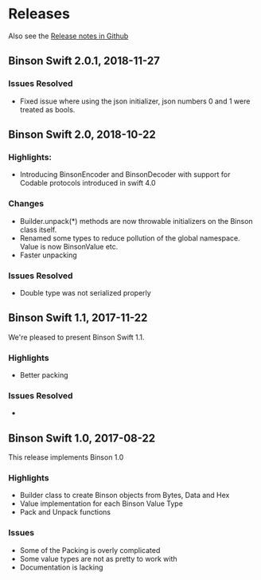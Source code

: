 Releases
========

Also see the [Release notes in Github](https://github.com/assaabloy-ppi/binson-swift/releases)

Binson Swift 2.0.1, 2018-11-27
----------------------------

### Issues Resolved
* Fixed issue where using the json initializer, json numbers 0 and 1 were treated as bools.


Binson Swift 2.0, 2018-10-22
----------------------------

### Highlights:
* Introducing BinsonEncoder and BinsonDecoder with support for Codable protocols introduced in swift 4.0

### Changes
* Builder.unpack(*) methods are now throwable initializers on the Binson class itself.
* Renamed some types to reduce pollution of the global namespace. Value is now BinsonValue etc.
* Faster unpacking

### Issues Resolved
* Double type was not serialized properly


Binson Swift 1.1, 2017-11-22
---------------------------------

We're pleased to present Binson Swift 1.1.

### Highlights
* Better packing

### Issues Resolved
*


Binson Swift 1.0, 2017-08-22
----------------------------------

This release implements Binson 1.0

### Highlights
* Builder class to create Binson objects from Bytes, Data and Hex
* Value implementation for each Binson Value Type
* Pack and Unpack functions

### Issues
* Some of the Packing is overly complicated
* Some value types are not as pretty to work with
* Documentation is lacking
